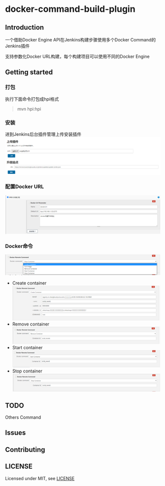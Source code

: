 # docker-command-build-plugin

## Introduction

一个借助Docker Engine API在Jenkins构建步骤使用多个Docker Command的Jenkins插件

支持参数化Docker URL构建，每个构建项目可以使用不同的Docker Engine

## Getting started

### 打包

执行下面命令打包成hpi格式
> mvn hpi:hpi

### 安装

进到Jenkins后台插件管理上传安装插件
![install-plugin](images/install-plugin.png "install-plugin")

### 配置Docker URL

![docker-url-parameter](images/docker-url-parameter.png "docker-url-parameter")

### Docker命令

![current-command-list](images/current-command-list.png "current-command-list")

- Create container
![create-container](images/create-container.png "create-container")
- Remove container
![remove-container](images/remove-container.png "remove-container")
- Start container
![start-container](images/start-container.png "start-container")
- Stop container
![stop-container](images/stop-container.png "stop-container")


## TODO

Others Command

## Issues

## Contributing

## LICENSE

Licensed under MIT, see [LICENSE](LICENSE.md)

